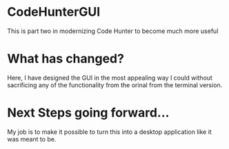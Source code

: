 # CodeHunterGUI
This is part two in modernizing Code Hunter to become much more useful

# What has changed?
Here, I have designed the GUI in the most appealing way I could without
sacrificing any of the functionality from the orinal from the terminal version.

# Next Steps going forward...
My job is to make it possible to turn this into a
desktop application like it was meant to be.
